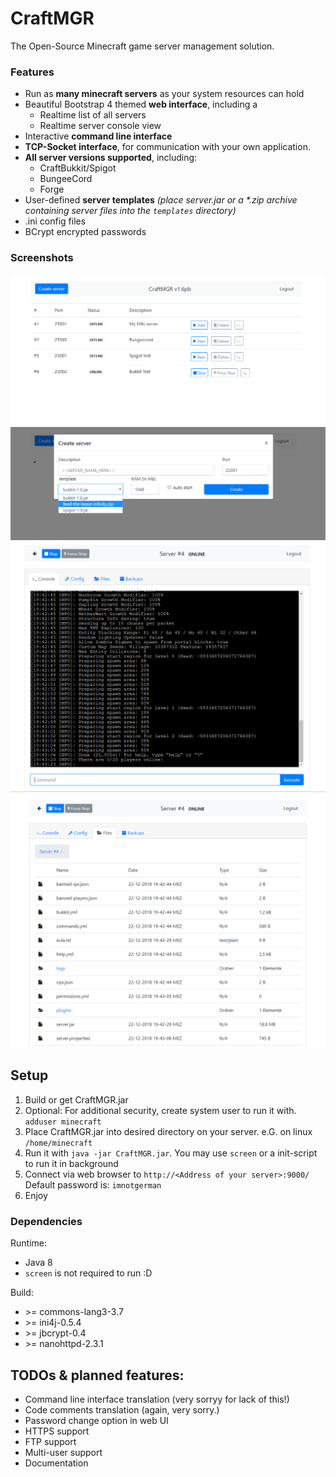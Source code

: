 # CraftMGR
The Open-Source Minecraft game server management solution.

### Features
* Run as **many minecraft servers** as your system resources can hold
* Beautiful Bootstrap 4 themed **web interface**, including a
	* Realtime list of all servers
	* Realtime server console view
* Interactive **command line interface**
* **TCP-Socket interface**, for communication with your own application.
* **All server versions supported**, including:
	* CraftBukkit/Spigot
	* BungeeCord
	* Forge
* User-defined **server templates** _(place server.jar or a *.zip archive containing server files into the ```templates``` directory)_
* .ini config files
* BCrypt encrypted passwords

### Screenshots

![Main view](screenshots/server_list.png)
![Simple server creation](screenshots/create_server_form.png)
![Realtime console view](screenshots/server_console.png)
![Coming soon: Web based file and text viewer/editor](screenshots/server_files.png)

## Setup
1) Build or get CraftMGR.jar
2) Optional: For additional security, create system user to run it with. ```adduser minecraft```
3) Place CraftMGR.jar into desired directory on your server. e.G. on linux ```/home/minecraft```
4) Run it with ```java -jar CraftMGR.jar```. You may use ```screen``` or a init-script to run it in background
5) Connect via web browser to ```http://<Address of your server>:9000/```
Default password is: ```imnotgerman```
6) Enjoy

### Dependencies

Runtime:
- Java 8
- ```screen``` is not required to run :D

Build:
- \>= commons-lang3-3.7
- \>= ini4j-0.5.4
- \>= jbcrypt-0.4
- \>= nanohttpd-2.3.1





## TODOs & planned features:
- Command line interface translation (very sorryy for lack of this!)
- Code comments translation (again, very sorry.)
- Password change option in web UI
- HTTPS support
- FTP support
- Multi-user support
- Documentation

